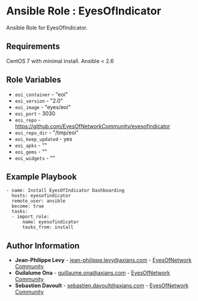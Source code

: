 # Ansible Role : EyesOfIndicator

Ansible Role for EyesOfIndicator.

Requirements
------------

CentOS 7 with minimal install.
Ansible < 2.6

Role Variables
--------------

* `eoi_container` - "eoi"
* `eoi_version` - "2.0"
* `eoi_image` -  "eyes/eoi"
* `eoi_port` - 3030
* `eoi_repo` - https://github.com/EyesOfNetworkCommunity/eyesofindicator
* `eoi_repo_dir` - "/tmp/eoi"
* `eoi_keep_updated` - yes
* `eoi_apks` - ""
* `eoi_gems` - ""
* `eoi_widgets` - ""

Example Playbook
----------------

```
- name: Install EyesOfIndicator Dashboarding 
  hosts: eyesofindicator
  remote_user: ansible
  become: true
  tasks:
  - import_role:
      name: eyesofindicator
      tasks_from: install
```

Author Information
------------------

* **Jean-Philippe Levy** - <jean-philippe.levy@axians.com> - [EyesOfNetwork Community](https://github.com/eyesofnetworkcommunity)
* **Guilalume Ona** - <guillaume.ona@axians.com> - [EyesOfNetwork Community](https://github.com/eyesofnetworkcommunity)
* **Sebastien Davoult** - <sebastien.davoult@axians.com> - [EyesOfNetwork Community](https://github.com/eyesofnetworkcommunity)
